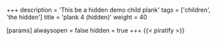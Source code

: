 +++
description = 'This be a hidden demo child plank'
tags = ['children', 'the hidden']
title = 'plank 4 (hidden)'
weight = 40

[params]
  alwaysopen = false
  hidden = true
+++
{{< piratify >}}
